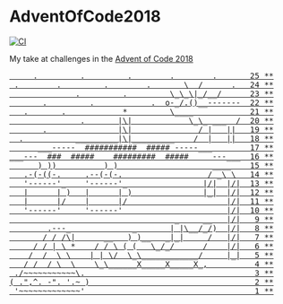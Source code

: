 # AdventOfCode2018

[![CI](https://github.com/mMosiur/AdventOfCode2018/actions/workflows/CI.yml/badge.svg?event=push)](https://github.com/mMosiur/AdventOfCode2018/actions/workflows/CI.yml)

My take at challenges in the [Advent of Code 2018](https://adventofcode.com/2018)

<pre>
<a href="./Day25 - Four-Dimensional Adventure"          >     .         .         .        .        .       25 **</a>
<a href="./Day24 - Immune System Simulator 20XX"        > .        .         .        .       \  /      .   24 **</a>
<a href="./Day23 - Experimental Emergency Teleportation">              .         .         \_\_\|_/__/      23 **</a>
<a href="./Day22 - Mode Maze"                           >       .         .            .  o-_/.()__-------  22 **</a>
<a href="./Day21 - Chronal Conversion"                  >   .       .            *         \____            21 **</a>
<a href="./Day20 - A Regular Map"                       >               .       |\|            \_\_ ___  /  20 **</a>
<a href="./Day19 - Go With The Flow"                    >       .               |\|              / |   ||   19 **</a>
<a href="./Day18 - Settlers of The North Pole"          >  .           _________|\|_________    /  |   ||   18 **</a>
<a href="./Day17 - Reservoir Research"                  >      ___-----  ###########  ##### -----___        17 **</a>
<a href="./Day16 - Chronal Classification"              >___---  ###  #####    #########  #####     ---___  16 **</a>
<a href="./Day15 - Beverage Bandits"                    >      ) ))          ) )                    ____    15 **</a>
<a href="./Day14 - Chocolate Charts"                    >   .-(-((-.     .--(-(-.                  / _\ \   14 **</a>
<a href="./Day13 - Mine Cart Madness"                   >   '------'_    '------'_                |/|  |/|  13 **</a>
<a href="./Day12 - Subterranean Sustainability"         >   |      | )   |      | )               |_|  |/|  12 **</a>
<a href="./Day11 - Chronal Charge"                      >   |      |/    |      |/                     |/|  11 **</a>
<a href="./Day10 - The Stars Align"                     >   '------'     '------'                      |/|  10 **</a>
<a href="./Day09 - Marble Mania"                        >                                   _     __   |/|   9 **</a>
<a href="./Day08 - Memory Maneuver"                     >        .---_             _       | |\__/_/)  |/|   8 **</a>
<a href="./Day07 - The Sum of Its Parts"                >       / / /\|      __   ) )__   _|_|     /   |/|   7 **</a>
<a href="./Day06 - Chronal Coordinates"                 >     / / | \ *    / / \ ( (   \_/_/      /    |/|   6 **</a>
<a href="./Day05 - Alchemical Reduction"                >    /  /  \ \    | | \/  \_\____________/     |_|   5 **</a>
<a href="./Day04 - Repose Record"                       >   / /  / \  \    \_\______X_____X_____X_,          4 **</a>
<a href="./Day03 - No Matter How You Slice It"          > ./~~~~~~~~~~~\.                                    3 **</a>
<a href="./Day02 - Inventory Management System"         >( .",^. -". '.~ )                                   2 **</a>
<a href="./Day01 - Chronal Calibration"                 >_'~~~~~~~~~~~~~'_________ ___ __ _  _   _    _      1 **</a>
</pre>
